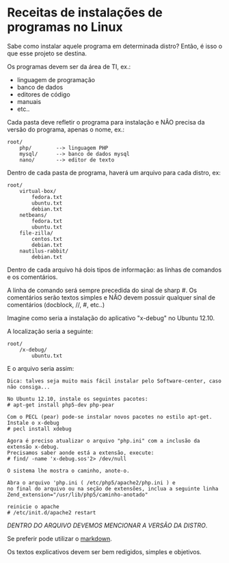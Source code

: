 Receitas de instalações de programas no Linux
===

Sabe como instalar aquele programa em determinada distro?
Então, é isso o que esse projeto se destina.


Os programas devem ser da área de TI, ex.:

* linguagem de programação
* banco de dados
* editores de código
* manuais
* etc..


Cada pasta deve refletir o programa para instalação e
NÂO precisa da versão do programa, apenas o nome, ex.:

	root/
		php/  		--> linguagem PHP
		mysql/		--> banco de dados mysql
		nano/		--> editor de texto
	

Dentro de cada pasta de programa, haverá um arquivo para cada distro, ex:

	root/
		virtual-box/
			fedora.txt
			ubuntu.txt
			debian.txt
		netbeans/
			fedora.txt
			ubuntu.txt
		file-zilla/
			centos.txt
			debian.txt
		nautilus-rabbit/
			debian.txt
			

Dentro de cada arquivo há dois tipos de informação: as linhas de comandos e os comentários.

A linha de comando será sempre precedida do sinal de sharp #.
Os comentários serão textos simples e NÂO devem possuir qualquer sinal de comentários (docblock, //, #, etc..)

Imagine como seria a instalação do aplicativo "x-debug" no Ubuntu 12.10.

A localização seria a seguinte:

	root/
		/x-debug/
			ubuntu.txt
		
E o arquivo seria assim:
		

	Dica: talves seja muito mais fácil instalar pelo Software-center, caso não consiga...

	No Ubuntu 12.10, instale os seguintes pacotes:
	# apt-get install php5-dev php-pear

	Com o PECL (pear) pode-se instalar novos pacotes no estilo apt-get.
	Instale o x-debug
	# pecl install xdebug

	Agora é preciso atualizar o arquivo "php.ini" com a inclusão da extensão x-debug.
	Precisamos saber aonde está a extensão, execute:
	# find/ -name 'x-debug.sos'2> /dev/null

	O sistema lhe mostra o caminho, anote-o.

	Abra o arquivo 'php.ini ( /etc/php5/apache2/php.ini ) e 
	no final do arquivo ou na seção de extensões, inclua a seguinte linha
	Zend_extension="/usr/lib/php5/caminho-anotado"

	reinicie o apache
	# /etc/init.d/apache2 restart



*DENTRO DO ARQUIVO DEVEMOS MENCIONAR A VERSÃO DA DISTRO*.

Se preferir pode utilizar o [markdown](http://daringfireball.net/projects/markdown/syntax).

Os textos explicativos devem ser bem redigidos, simples e objetivos.
